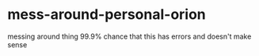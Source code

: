 # mess-around-personal-orion
messing around thing 99.9% chance that this has errors and doesn't make sense 
